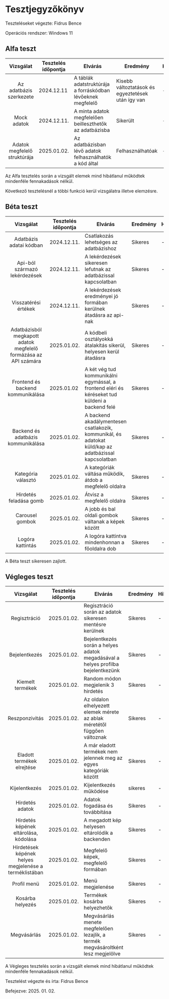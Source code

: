 # Tesztjegyzőkönyv

Teszteléseket végezte: Fidrus Bence

Operációs rendszer: Windows 11

## Alfa teszt

| Vizsgálat | Tesztelés időpontja | Elvárás | Eredmény | Hibák |
| :---: | --- | --- | --- | --- |
| Az adatbázis szerkezete | 2024.12.11 | A táblák adatstruktúrája a forráskódban lévőeknek megfelelő | Kisebb változtatások és egyeztetések után így van | - |
| Mock adatok | 2024.12.11. | A minta adatok megfelelően beilleszthetők az adatbázisba | Sikerült | - |
| Adatok megfelelő struktúrája | 2025.01.02. | Az adatbázisban lévő adatok felhasználhatók a kód által | Felhasználhatóak | - |

Az Alfa tesztelés során a vizsgált elemek mind hibátlanul működtek mindenféle fennakadások nélkül.

Következő tesztelésnél a többi funkció kerül vizsgálatra illetve elemzésre.
## Béta teszt

| Vizsgálat | Tesztelés időpontja | Elvárás | Eredmény | Hibák |
| :---: | --- | --- | --- | --- |
| Adatbázis adatai kódban | 2024.12.11. | Csatlakozás lehetséges az adatbázishoz | Sikeres | - |
| Api-ból származó lekérdezések | 2024.12.11. | A lekérdezések sikeresen lefutnak az adatbázissal kapcsolatban | Sikeres | - |
| Visszatérési értékek | 2024.12.11. | A lekérdezések eredményei jó formában kerülnek átadásra az api-nak | Sikeres | - |
| Adatbázisból megkapott adatok megfelelő formázása az API számára | 2025.01.02. | A kódbeli osztályokká átalakítás sikerül, helyesen kerül átadásra | Sikeres | - |
| Frontend és backend kommunikálása | 2025.01.02 | A két vég tud kommunikálni egymással, a frontend eléri és kéréseket tud küldeni a backend felé | Sikeres | - |
| Backend és adatbázis kommunikálása | 2025.01.02. | A backend akadálymentesen csatlakozik, kommunikál, és adatokat küld/kap az adatbázissal kapcsolatban | Sikeres | - |
| Kategória választó | 2025.01.02. | A kategóriák váltása működik, átdob a megfelelő oldalra | Sikeres | - |
| Hirdetés feladása gomb | 2025.01.02. | Átvisz a megfelelő oldalra | Sikeres | - |
| Carousel gombok | 2025.01.02. | A jobb és bal oldali gombok váltanak a képek között | Sikeres | - |
| Logóra kattintás | 2025.01.02. | A logóra kattintva mindenhonnan a főoldalra dob | Sikeres | - |

A Béta teszt sikeresen zajlott.

## Végleges teszt
| Vizsgálat | Tesztelés időpontja | Elvárás | Eredmény | Hibák |
| :---: | --- | --- | --- | --- |
| Regisztráció | 2025.01.02. | Regisztráció során az adatok sikeresen mentésre kerülnek | Sikeres | - |
| Bejelentkezés | 2025.01.02. | Bejelentkezés során a helyes adatok megadásával a helyes profilba bejelentkezünk | Sikeres | - |
| Kiemelt termékek | 2025.01.02. | Random módon megjelenik 3 hirdetés | Sikeres | - |
| Reszponzivitás | 2025.01.02. | Az oldalon elhelyezett elemek mérete az ablak méretétől függően változnak | Sikeres | - |
| Eladott termékek elrejtése | 2025.01.02. | A már eladott termékek nem jelennek meg az egyes kategóriák között | Sikeres | - |
| Kijelentkezés | 2025.01.02. | Kijelentkezés működése | sikeres | - |
| Hirdetés adatok | 2025.01.02. | Adatok fogadása és továbbítása | Sikeres | - |
| Hirdetés képének eltárolása, kódolása | 2025.01.02. | A megadott kép helyesen eltárolódik a backenden | Sikeres | - |
| Hirdetések képének helyes megjelenése a terméklistában | 2025.01.02. | Megfelelő képek, megfelelő formában | Sikeres | - |
| Profil menü | 2025.01.02. | Menü megjelenése | Sikeres | - |
| Kosárba helyezés | 2025.01.02. | Termékek kosárba helyezhetők | Sikeres | - |
| Megvásárlás | 2025.01.02. | Megvásárlás menete megfelelően lezajlik, a termék megvásároltként lesz megjelölve | Sikeres | - |

A Végleges tesztelés során a vizsgált elemek mind hibátlanul működtek mindenféle fennakadások nélkül.


Tesztelést végezte és írta: Fidrus Bence

Befejezve: 2025. 01. 02.